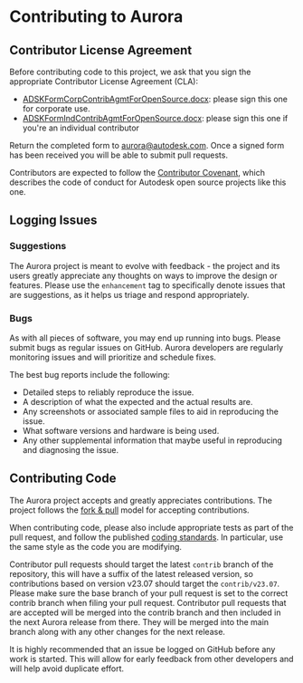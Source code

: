 # Contributing to Aurora

## Contributor License Agreement #
Before contributing code to this project, we ask that you sign the appropriate Contributor License Agreement (CLA):

+ [ADSKFormCorpContribAgmtForOpenSource.docx](Doc/CLA/ADSKFormCorpContribAgmtforOpenSource.docx): please sign this one for corporate use.
+ [ADSKFormIndContribAgmtForOpenSource.docx](Doc/CLA/ADSKFormIndContribAgmtforOpenSource.docx): please sign this one if you're an individual contributor

Return the completed form to aurora@autodesk.com. Once a signed form has been received you will be able to submit pull requests.

Contributors are expected to follow the [Contributor Covenant](CODE_OF_CONDUCT.md), which describes the code of conduct for Autodesk open source projects like this one.

## Logging Issues

### Suggestions

The Aurora project is meant to evolve with feedback - the project and its users greatly appreciate any thoughts on ways to improve the design or features. Please use the `enhancement` tag to specifically denote issues that are suggestions, as it helps us triage and respond appropriately.

### Bugs

As with all pieces of software, you may end up running into bugs. Please submit bugs as regular issues on GitHub. Aurora developers are regularly monitoring issues and will prioritize and schedule fixes.

The best bug reports include the following:

- Detailed steps to reliably reproduce the issue.
- A description of what the expected and the actual results are.
- Any screenshots or associated sample files to aid in reproducing the issue.
- What software versions and hardware is being used.
- Any other supplemental information that maybe useful in reproducing and diagnosing the issue.

## Contributing Code

The Aurora project accepts and greatly appreciates contributions. The project follows the [fork & pull](https://help.github.com/articles/using-pull-requests/#fork--pull) model for accepting contributions.

When contributing code, please also include appropriate tests as part of the pull request, and follow the published [coding standards](Doc/CodingStandards.md). In particular, use the same style as the code you are modifying.

Contributor pull requests should target the latest `contrib` branch of the repository, this will have a suffix of the latest released version, so contributions based on version v23.07 should target the `contrib/v23.07`. Please make sure the base branch of your pull request is set to the correct contrib branch when filing your pull request.  Contributor pull requests that are accepted will be merged into the contrib branch and then included in the next Aurora release from there. They will be merged into the main branch along with any other changes for the next release.

It is highly recommended that an issue be logged on GitHub before any work is started. This will allow for early feedback from other developers and will help avoid duplicate effort.
